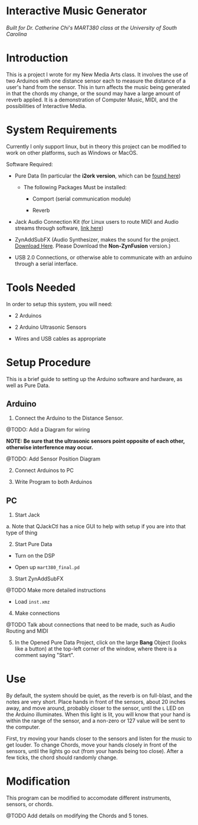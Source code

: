 # Interactive Music Generator
###### Built for Dr. Catherine Chi's MART380 class at the University of South Carolina

# Introduction

This is a project I wrote for my New Media Arts class. It involves the use of two Arduinos with one distance sensor each to measure the distance of a user's hand from the sensor. This in turn affects the music being generated in that the chords my change, or the sound may have a large amount of reverb applied. It is a demonstration of Computer Music, MIDI, and the possibilities of Interactive Media.

# System Requirements

Currently I only support linux, but in theory this project can be modified to work on other platforms, such as Windows or MacOS.

Software Required:

- Pure Data (In particular the __i2ork version__, which can be [found here](https://puredata.info/downloads/Pd-L2Ork))

  - The following Packages Must be installed:
  
    - Comport (serial communication module)
    
    - Reverb
    
- Jack Audio Connection Kit (for Linux users to route MIDI and Audio streams through software, [link here](http://jackaudio.org/))

- ZynAddSubFX (Audio Synthesizer, makes the sound for the project. [Download Here](http://zynaddsubfx.sourceforge.net/download.html). Please Download the __Non-ZynFusion__ version.)

- USB 2.0 Connections, or otherwise able to communicate with an arduino through a serial interface.

# Tools Needed

In order to setup this system, you will need:

- 2 Arduinos

- 2 Arduino Ultrasonic Sensors

- Wires and USB cables as appropriate

# Setup Procedure

This is a brief guide to setting up the Arduino software and hardware, as well as Pure Data.

## Arduino

1. Connect the Arduino to the Distance Sensor.

@TODO: Add a Diagram for wiring

__NOTE: Be sure that the ultrasonic sensors point opposite of each other, otherwise interference may occur.__

@TODO: Add Sensor Position Diagram

2. Connect Arduinos to PC

3. Write Program to both Arduinos

## PC

1. Start Jack

  a. Note that QJackCtl has a nice GUI to help with setup if you are into that type of thing
  
2. Start Pure Data

  - Turn on the DSP
  
  - Open up `mart380_final.pd`

3. Start ZynAddSubFX
  
  @TODO Make more detailed instructions

  - Load `inst.xmz`

4. Make connections

  @TODO Talk about connections that need to be made, such as Audio Routing and MIDI

5. In the Opened Pure Data Project, click on the large __Bang__ Object (looks like a button) at the top-left corner of the window, where there is a comment saying "Start".

# Use

By default, the system should be quiet, as the reverb is on full-blast, and the notes are very short. Place hands in front of the sensors, about 20 inches away, and move around, probably closer to the sensor, until the `L` LED on the Arduino illuminates. When this light is lit, you will know that your hand is within the range of the sensor, and a non-zero or 127 value will be sent to the computer.

First, try moving your hands closer to the sensors and listen for the music to get louder. To change Chords, move your hands closely in front of the sensors, until the lights go out (from your hands being too close). After a few ticks, the chord should randomly change.

# Modification

This program can be modified to accomodate different instruments, sensors, or chords. 

@TODO Add details on modifying the Chords and 5 tones.
